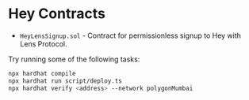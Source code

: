# Hey Contracts

- `HeyLensSignup.sol` - Contract for permissionless signup to Hey with Lens Protocol.

Try running some of the following tasks:

```sh
npx hardhat compile
npx hardhat run script/deploy.ts
npx hardhat verify <address> --network polygonMumbai
```
